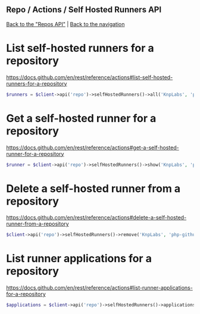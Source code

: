 ## Repo / Actions / Self Hosted Runners API
[Back to the "Repos API"](../../repos.md) | [Back to the navigation](../../README.md)

# List self-hosted runners for a repository

https://docs.github.com/en/rest/reference/actions#list-self-hosted-runners-for-a-repository

```php
$runners = $client->api('repo')->selfHostedRunners()->all('KnpLabs', 'php-github-api');
```

# Get a self-hosted runner for a repository

https://docs.github.com/en/rest/reference/actions#get-a-self-hosted-runner-for-a-repository

```php
$runner = $client->api('repo')->selfHostedRunners()->show('KnpLabs', 'php-github-api', $runnerId);
```

# Delete a self-hosted runner from a repository

https://docs.github.com/en/rest/reference/actions#delete-a-self-hosted-runner-from-a-repository

```php
$client->api('repo')->selfHostedRunners()->remove('KnpLabs', 'php-github-api', $runnerId);
```

# List runner applications for a repository

https://docs.github.com/en/rest/reference/actions#list-runner-applications-for-a-repository

```php
$applications = $client->api('repo')->selfHostedRunners()->applications('KnpLabs', 'php-github-api');
```

